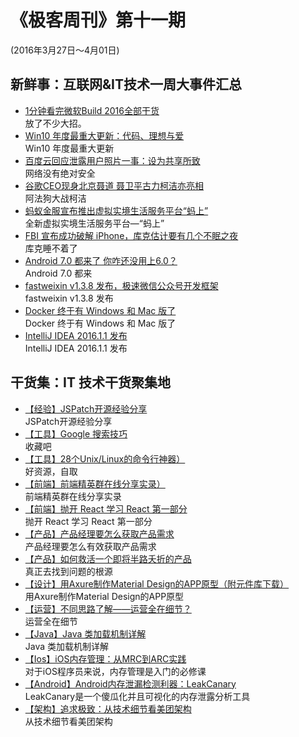 # 《极客周刊》第十一期

(2016年3月27日～4月01日)


## 新鲜事：互联网&IT技术一周大事件汇总

- [1分钟看完微软Build 2016全部干货](http://www.devstore.cn/new/newInfo/17612.html) 
<br>放了不少大招。
- [Win10 年度最重大更新：代码、理想与爱](http://www.oschina.net/news/72053/windows-10) 
<br>Win10 年度最重大更新
- [百度云回应泄露用户照片一事：设为共享所致](http://www.devstore.cn/new/newInfo/17619.html) 
<br>网络没有绝对安全
- [谷歌CEO现身北京聂道 聂卫平古力柯洁亦亮相](http://sports.sina.com.cn/go/2016-03-31/doc-ifxqxcnp8285154.shtml) 
<br>阿法狗大战柯洁
- [蚂蚁金服宣布推出虚拟实境生活服务平台“蚂上”](http://weibo.com/1891502860/DoNwAqZow?type=comment) 
<br>全新虚拟实境生活服务平台—“蚂上”
- [FBI 宣布成功破解 iPhone，库克估计要有几个不眠之夜](http://www.oschina.net/news/71986/fbi-hacked-iphone) 
<br>库克睡不着了
- [Android 7.0 都来了 你咋还没用上6.0？](http://www.oschina.net/news/72033/android-6-0) 
<br>Android 7.0 都来
- [fastweixin v1.3.8 发布，极速微信公众号开发框架](http://www.oschina.net/news/72045/fastweixin-1-3-8) 
<br>fastweixin v1.3.8 发布
- [Docker 终于有 Windows 和 Mac 版了](http://www.oschina.net/news/71885/docker-to-mac-windows) 
<br>Docker 终于有 Windows 和 Mac 版了
- [IntelliJ IDEA 2016.1.1 发布](http://www.oschina.net/news/72055/intellij-idea-2016-1-1) 
<br>IntelliJ IDEA 2016.1.1 发布




## 干货集：IT 技术干货聚集地
- [【经验】JSPatch开源经验分享](http://mp.weixin.qq.com/s?__biz=MzA3ODg4MDk0Ng==&mid=403063229&idx=1&sn=34651b982e211ae64742913026d459b0)
<br>JSPatch开源经验分享
- [【工具】Google 搜索技巧](http://wdxtub.com/2016/03/26/google-tip/)
<br>收藏吧
- [【工具】28个Unix/Linux的命令行神器）](http://coolshell.cn/articles/7829.html)
<br>好资源，自取
- [【前端】前端精英群在线分享实录）](https://mp.weixin.qq.com/s?__biz=MzIzMzEzODYwOA==&mid=416695997&idx=1&sn=f57f073bcb3a9559f0575d0a7584a246&scene=1&srcid=03221cRtl6yEH4p3SmfZw4IP&key=710a5d99946419d9ee8090afe57e6276575445e1ebf2378799e33f8d649a5d6673d82d9831b0e1be6ab54e20caebbffd&ascene=0&uin=MTkxMDgzMjc4MQ%3D%3D&devicetype=iMac+MacBookPro11%2C2+OSX+OSX+10.10.5+build(14F27)&version=11000003&pass_ticket=LMyAcRNP4NyP6HFqIx2If4v3MWCGQjl4r6Cqc7EhEjZpzMnD2o%2BnPcJuq5RPCnUz)
<br>前端精英群在线分享实录
- [【前端】抛开 React 学习 React 第一部分](http://qianduan.guru/2016/03/27/Learning-React-Without-Using-React-Part1/	) 
<br>抛开 React 学习 React 第一部分
- [【产品】产品经理要怎么获取产品需求](http://www.chanpin100.com/archives/47735)
<br>产品经理要怎么有效获取产品需求
- [【产品】如何救活一个即将半路夭折的产品](http://www.chanpin100.com/archives/47994)
<br>真正去找到问题的根源
- [【设计】用Axure制作Material Design的APP原型（附元件库下载）](http://www.chanpin100.com/archives/47388)
<br>用Axure制作Material Design的APP原型
- [【运营】不同思路了解——运营全在细节？](http://www.chanpin100.com/archives/47542)
<br>运营全在细节
- [【Java】Java 类加载机制详解 ](http://www.aijava.cn/13574.html)
<br>Java 类加载机制详解 
- [【Ios】iOS内存管理：从MRC到ARC实践 ](http://bugly.qq.com/bbs/forum.php?mod=viewthread&tid=712)
<br>对于iOS程序员来说，内存管理是入门的必修课
- [【Android】Android内存泄漏检测利器：LeakCanary](http://droidyue.com/blog/2016/03/28/android-leakcanary/)
<br>LeakCanary是一个傻瓜化并且可视化的内存泄露分析工具	
- [【架构】追求极致：从技术细节看美团架构](http://www.csdn.net/article/a/2016-01-28/15834805)
<br>从技术细节看美团架构	